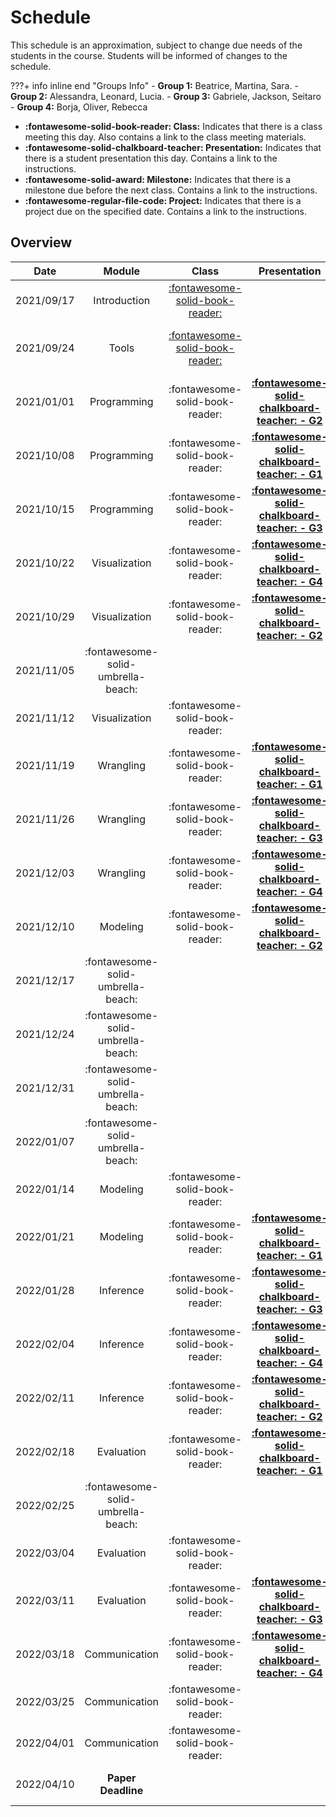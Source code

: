 # Schedule

This schedule is an approximation, subject to change due needs of the students in the course. Students will be informed of changes to the schedule.

???+ info inline end "Groups Info"
    - **Group 1:**  Beatrice, Martina, Sara.
    - **Group 2:**  Alessandra, Leonard, Lucia.
    - **Group 3:** Gabriele, Jackson, Seitaro
    - **Group 4:** Borja, Oliver, Rebecca

- **:fontawesome-solid-book-reader: Class:** Indicates that there is a class meeting this day. Also contains a link to the class meeting materials.
- **:fontawesome-solid-chalkboard-teacher: Presentation:** Indicates that there is a student presentation this day. Contains a link to the instructions.
- **:fontawesome-solid-award: Milestone:** Indicates that there is a milestone due before the next class. Contains a link to the instructions.
- **:fontawesome-regular-file-code: Project:** Indicates that there is a project due on the specified date. Contains a link to the instructions.


## Overview

| Date       | Module                             | Class                                                      | Presentation                                                                   | Milestone                                                                                                                                              |
| :-:        | :-:                                | :-:                                                        | :-:                                                                            | :-:                                                                                                                                                    |
| 2021/09/17 | Introduction                       | [:fontawesome-solid-book-reader:](modules/introduction.md) |                                                                                |                                                                                                                                                        |
| 2021/09/24 | Tools                              | [:fontawesome-solid-book-reader:](modules/tools.md)        |                                                                                | [**:fontawesome-regular-paper-plane: Onboarding**](resources/onboarding.md)                                                                            |
| 2021/01/01 | Programming                        | :fontawesome-solid-book-reader:                            | [**:fontawesome-solid-chalkboard-teacher: - G2**](activities/participation.md) | [**:fontawesome-solid-award: Idea**](https://colab.research.google.com/github/mickaeltemporao/data-analysis/blob/main/materials/assignment-1.ipynb)    |
| 2021/10/08 | Programming                        | :fontawesome-solid-book-reader:                            | [**:fontawesome-solid-chalkboard-teacher: - G1**](activities/participation.md) |                                                                                                                                                        |
| 2021/10/15 | Programming                        | :fontawesome-solid-book-reader:                            | [**:fontawesome-solid-chalkboard-teacher: - G3**](activities/participation.md) |                                                                                                                                                        |
| 2021/10/22 | Visualization                      | :fontawesome-solid-book-reader:                            | [**:fontawesome-solid-chalkboard-teacher: - G4**](activities/participation.md) |                                                                                                                                                        |
| 2021/10/29 | Visualization                      | :fontawesome-solid-book-reader:                            | [**:fontawesome-solid-chalkboard-teacher: - G2**](activities/participation.md) | **:fontawesome-solid-award: Proposal**                                                                                                                 |
| 2021/11/05 | :fontawesome-solid-umbrella-beach: |                                                            |                                                                                |                                                                                                                                                        |
| 2021/11/12 | Visualization                      | :fontawesome-solid-book-reader:                            |                                                                                |                                                                                                                                                        |
| 2021/11/19 | Wrangling                          | :fontawesome-solid-book-reader:                            | [**:fontawesome-solid-chalkboard-teacher: - G1**](activities/participation.md) |                                                                                                                                                        |
| 2021/11/26 | Wrangling                          | :fontawesome-solid-book-reader:                            | [**:fontawesome-solid-chalkboard-teacher: - G3**](activities/participation.md) |                                                                                                                                                        |
| 2021/12/03 | Wrangling                          | :fontawesome-solid-book-reader:                            | [**:fontawesome-solid-chalkboard-teacher: - G4**](activities/participation.md) |                                                                                                                                                        |
| 2021/12/10 | Modeling                           | :fontawesome-solid-book-reader:                            | [**:fontawesome-solid-chalkboard-teacher: - G2**](activities/participation.md) | **:fontawesome-solid-award: Exploration**                                                                                                              |
| 2021/12/17 | :fontawesome-solid-umbrella-beach: |                                                            |                                                                                |                                                                                                                                                        |
| 2021/12/24 | :fontawesome-solid-umbrella-beach: |                                                            |                                                                                |                                                                                                                                                        |
| 2021/12/31 | :fontawesome-solid-umbrella-beach: |                                                            |                                                                                |                                                                                                                                                        |
| 2022/01/07 | :fontawesome-solid-umbrella-beach: |                                                            |                                                                                |                                                                                                                                                        |
| 2022/01/14 | Modeling                           | :fontawesome-solid-book-reader:                            |                                                                                |                                                                                                                                                        |
| 2022/01/21 | Modeling                           | :fontawesome-solid-book-reader:                            | [**:fontawesome-solid-chalkboard-teacher: - G1**](activities/participation.md) | **:fontawesome-solid-award: Analysis**                                                                                                                 |
| 2022/01/28 | Inference                          | :fontawesome-solid-book-reader:                            | [**:fontawesome-solid-chalkboard-teacher: - G3**](activities/participation.md) |                                                                                                                                                        |
| 2022/02/04 | Inference                          | :fontawesome-solid-book-reader:                            | [**:fontawesome-solid-chalkboard-teacher: - G4**](activities/participation.md) |                                                                                                                                                        |
| 2022/02/11 | Inference                          | :fontawesome-solid-book-reader:                            | [**:fontawesome-solid-chalkboard-teacher: - G2**](activities/participation.md) |                                                                                                                                                        |
| 2022/02/18 | Evaluation                         | :fontawesome-solid-book-reader:                            | [**:fontawesome-solid-chalkboard-teacher: - G1**](activities/participation.md) | **:fontawesome-solid-award: Modeling**                                                                                                                 |
| 2022/02/25 | :fontawesome-solid-umbrella-beach: |                                                            |                                                                                |                                                                                                                                                        |
| 2022/03/04 | Evaluation                         | :fontawesome-solid-book-reader:                            |                                                                                |                                                                                                                                                        |
| 2022/03/11 | Evaluation                         | :fontawesome-solid-book-reader:                            | [**:fontawesome-solid-chalkboard-teacher: - G3**](activities/participation.md) |                                                                                                                                                        |
| 2022/03/18 | Communication                      | :fontawesome-solid-book-reader:                            | [**:fontawesome-solid-chalkboard-teacher: - G4**](activities/participation.md) | **:fontawesome-solid-award: Draft**                                                                                                                    |
| 2022/03/25 | Communication                      | :fontawesome-solid-book-reader:                            |                                                                                |                                                                                                                                                        |
| 2022/04/01 | Communication                      | :fontawesome-solid-book-reader:                            |                                                                                |                                                                                                                                                        |
| 2022/04/10 | **Paper Deadline**                 |                                                            |                                                                                | **:fontawesome-regular-file-code: Paper**                                                                                                              |

